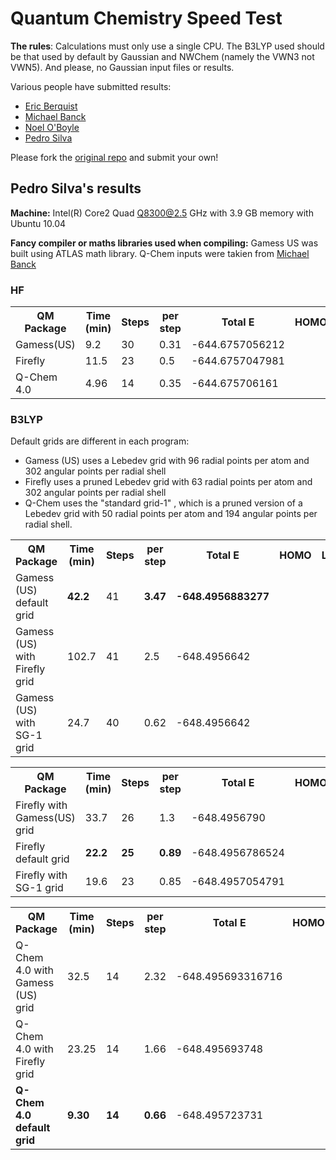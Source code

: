 Quantum Chemistry Speed Test
============================

**The rules**: Calculations must only use a single CPU. The B3LYP used should be that used by default by Gaussian and NWChem (namely the VWN3 not VWN5). And please, no Gaussian input files or results.

Various people have submitted results:
- [Eric Berquist](http://github.com/berky/qmspeedtest)
- [Michael Banck](http://github.com/mbanck/qmspeedtest)
- [Noel O'Boyle](http://github.com/baoilleach/qmspeedtest)
- [Pedro Silva](http://github.com/PedroJSilva/qmspeedtest)

Please fork the [original repo](http://github.com/baoilleach/qmspeedtest) and submit your own!

Pedro Silva's results
----------------------

**Machine:** 
Intel(R) Core2 Quad Q8300@2.5 GHz with 3.9 GB memory with Ubuntu 10.04

**Fancy compiler or maths libraries used when compiling:** Gamess US was built using ATLAS math library.
Q-Chem inputs were takien from [Michael Banck](http://github.com/mbanck/qmspeedtest)

### HF
<table>
<tr>
<th>QM Package</th><th>Time (min)</th><th>Steps</th><th>per step</th>
<th>Total E</th><th>HOMO</th><th>LUMO</th>
</tr>
<tr>
<td>Gamess(US)
<td>9.2</td><td>30</td>
<td>0.31</td>
<td> -644.6757056212</td>
<td></td>
<td></td>
</tr>

<tr>
<td>Firefly</td>
<td>11.5</td>
<td>23</td>
<td>0.5</td>
<td> -644.6757047981</td>
<td></td>
<td></td>
</tr>


<tr>
<td>Q-Chem 4.0</td>
<td>4.96</td>
<td>14</td>
<td>0.35</td>
<td> -644.675706161</td>
<td></td>
<td></td>
</tr>


</table>

### B3LYP

Default grids are different in each program: 
- Gamess (US) uses a Lebedev grid with 96 radial points per atom and 302 angular points per radial shell 
- Firefly     uses a pruned Lebedev grid with 63 radial points per atom and 302 angular points per radial shell 
- Q-Chem      uses the "standard grid-1" , which is a pruned version of a Lebedev grid with 50 radial points per atom and 194 angular points per radial shell.

<table>
<tr>
<th>QM Package</th><th>Time (min)</th><th>Steps</th><th>per step</th>
<th>Total E</th><th>HOMO</th><th>LUMO</th>
</tr>
<tr><b>
<td>Gamess (US) default grid
<td><b>42.2</td><td>41</td>
<td><b>3.47</td>
<td><b>   -648.4956883277  </td>
<td></td>
<td></td></b>
</tr>
<tr>
<td>Gamess (US) with Firefly grid 
<td>102.7</td><td>41</td>
<td>2.5</td>
<td>   -648.4956642 </td>
<td></td>
<td></td>
</tr>
<tr>
<td>Gamess (US) with SG-1 grid 
<td>24.7</td><td>40</td>
<td>0.62</td>
<td>-648.4956642 </td>
<td></td>
<td></td>
</tr>

</table>

<table>
<tr>
<th>QM Package</th><th>Time (min)</th><th>Steps</th><th>per step</th>
<th>Total E</th><th>HOMO</th><th>LUMO</th>
</tr>
<tr>
<td>Firefly with Gamess(US) grid </td>
<td>33.7</td>
<td>26</td>
<td>1.3</td>
<td>-648.4956790</td>
<td></td>
<td></td>
</tr>
<tr>
<td>Firefly default grid </td>
<td><b>22.2</td>
<td><b>25</td>
<td><b>0.89</td>
<td> -648.4956786524</td>
<td></td>
<td></td>
</tr>
<tr>
<td>Firefly with SG-1 grid </td>
<td>19.6</td>
<td>23</td>
<td>0.85</td>
<td>-648.4957054791</td>
<td></td>
<td></td>
</tr>
</table>
<table>
<tr>
<th>QM Package</th><th>Time (min)</th><th>Steps</th><th>per step</th>
<th>Total E</th><th>HOMO</th><th>LUMO</th>
</tr>
<tr>
<td>Q-Chem 4.0 with Gamess (US) grid</td>
<td>32.5</td>
<td>14</td>
<td>2.32</td>
<td>-648.495693316716</td>
<td></td>
<td></td>
</tr>
<tr>
<td>Q-Chem 4.0 with Firefly grid</td>
<td>23.25</td>
<td>14</td>
<td>1.66</td>
<td>-648.495693748</td>
<td></td>
<td></td>
</tr>
<tr>
<td><b>Q-Chem 4.0 default grid</td>
<td><b>9.30</td>
<td><b>14</td>
<td><b>0.66</td>
<td> -648.495723731</td>
<td></td>
<td></td>
</tr>


